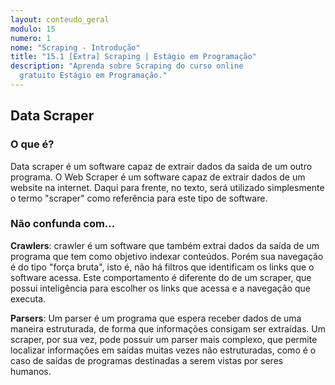 ```yaml
---
layout: conteudo_geral
modulo: 15
numero: 1
nome: "Scraping - Introdução"
title: "15.1 [Extra] Scraping | Estágio em Programação"
description: "Aprenda sobre Scraping do curso online
  gratuito Estágio em Programação."
---
```


## Data Scraper

### O que é?

Data scraper é um software capaz de extrair dados da saída de um outro programa.
O Web Scraper é um software capaz de extrair dados de um website na internet.
Daqui para frente, no texto, será utilizado simplesmente o termo "scraper" como
referência para este tipo de software.

### Não confunda com...

**Crawlers**: crawler é um software que também extrai dados da saída de um
programa que tem como objetivo indexar conteúdos. Porém sua navegação é do tipo
"força bruta", isto é, não há filtros que identificam os links que o software
acessa. Este comportamento é diferente do de um scraper, que possui inteligência
para escolher os links que acessa e a navegação que executa.

**Parsers**: Um parser é um programa que espera receber dados de uma maneira
estruturada, de forma que informações consigam ser extraídas. Um scraper,
por sua vez, pode possuir um parser mais complexo, que permite localizar
informações em saídas muitas vezes não estruturadas, como é o caso de saídas de
programas destinadas a serem vistas por seres humanos.
